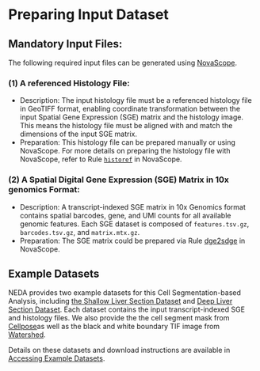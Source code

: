 # Preparing Input Dataset

## Mandatory Input Files:

The following required input files can be generated using [NovaScope](https://github.com/seqscope/NovaScope/tree/main).

### (1) A referenced Histology File:

* Description: The input histology file must be a referenced histology file in GeoTIFF format, enabling coordinate transformation between the input Spatial Gene Expression (SGE) matrix and the histology image. This means the histology file must be aligned with and match the dimensions of the input SGE matrix.
* Preparation: This histology file can be prepared manually or using NovaScope. For more details on preparing the histology file with NovaScope, refer to Rule [`historef`](https://seqscope.github.io/NovaScope/fulldoc/rules/historef) in NovaScope.

  
### (2) A Spatial Digital Gene Expression (SGE) Matrix in 10x genomics Format:
* Description: A transcript-indexed SGE matrix in 10x Genomics format contains spatial barcodes, gene, and UMI counts for all available genomic features. Each SGE dataset is composed of `features.tsv.gz`, `barcodes.tsv.gz`, and `matrix.mtx.gz`. 
* Preparation: The SGE matrix could be prepared via Rule [dge2sdge](https://seqscope.github.io/NovaScope/fulldoc/rules/dge2sdge) in NovaScope.

## Example Datasets

NEDA provides two example datasets for this Cell Segmentation-based Analysis, including [the Shallow Liver Section Dataset](../../installation/example_data.md#shallow-liver-section-dataset) and [Deep Liver Section Dataset](../../installation/example_data.md#deep-liver-section-dataset). Each dataset contains the input transcript-indexed SGE and histology files. We also provide the the cell segment mask from [Cellpose](https://github.com/MouseLand/cellpose)as well as the black and white boundary TIF image from [Watershed](https://imagej.net/imaging/watershed).

Details on these datasets and download instructions are available in [Accessing Example Datasets](../../installation/example_data.md#input-for-preliminary-single-cell-analysis).
